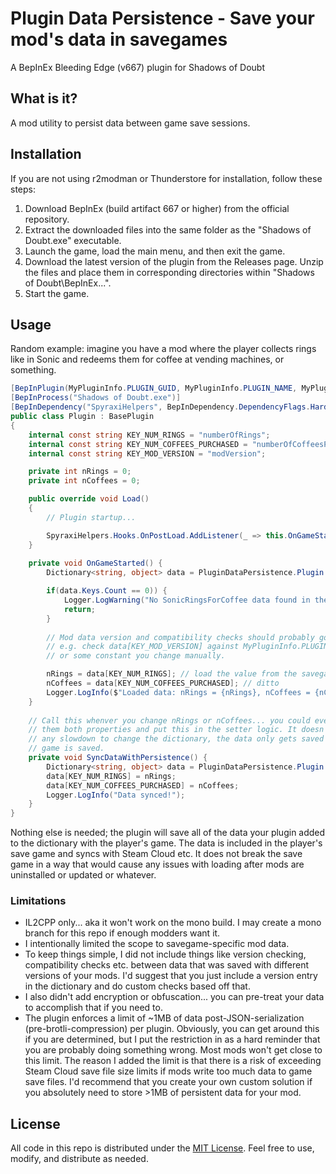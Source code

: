 # Plugin Data Persistence - Save your mod's data in savegames

A BepInEx Bleeding Edge (v667) plugin for Shadows of Doubt

## What is it?

A mod utility to persist data between game save sessions.

## Installation

If you are not using r2modman or Thunderstore for installation, follow these steps:

1. Download BepInEx (build artifact 667 or higher) from the official repository.
2. Extract the downloaded files into the same folder as the "Shadows of Doubt.exe" executable.
3. Launch the game, load the main menu, and then exit the game.
4. Download the latest version of the plugin from the Releases page. Unzip the files and place them in corresponding directories within "Shadows of Doubt\BepInEx...".
5. Start the game.

## Usage

Random example: imagine you have a mod where the player collects rings like in Sonic and redeems them for coffee at vending machines, or something.

```cs
[BepInPlugin(MyPluginInfo.PLUGIN_GUID, MyPluginInfo.PLUGIN_NAME, MyPluginInfo.PLUGIN_VERSION)]
[BepInProcess("Shadows of Doubt.exe")]
[BepInDependency("SpyraxiHelpers", BepInDependency.DependencyFlags.HardDependency)]
public class Plugin : BasePlugin
{
    internal const string KEY_NUM_RINGS = "numberOfRings";
    internal const string KEY_NUM_COFFEES_PURCHASED = "numberOfCoffeesPurchased";
    internal const string KEY_MOD_VERSION = "modVersion";

    private int nRings = 0;
    private int nCoffees = 0;

    public override void Load()
    {
        // Plugin startup...

        SpyraxiHelpers.Hooks.OnPostLoad.AddListener(_ => this.OnGameStarted());
    }
    
    private void OnGameStarted() {
        Dictionary<string, object> data = PluginDataPersistence.Plugin.LoadOrGetSaveGameData(this);

        if(data.Keys.Count == 0)) {
            Logger.LogWarning("No SonicRingsForCoffee data found in the savegame.");
            return;
        }
        
        // Mod data version and compatibility checks should probably go here...
        // e.g. check data[KEY_MOD_VERSION] against MyPluginInfo.PLUGIN_VERSION
        // or some constant you change manually.

        nRings = data[KEY_NUM_RINGS]; // load the value from the savegame into your instance var
        nCoffees = data[KEY_NUM_COFFEES_PURCHASED]; // ditto
        Logger.LogInfo($"Loaded data: nRings = {nRings}, nCoffees = {nCoffees}.");
    }
    
    // Call this whenver you change nRings or nCoffees... you could even make
    // them both properties and put this in the setter logic. It doesn't cause
    // any slowdown to change the dictionary, the data only gets saved when the
    // game is saved.
    private void SyncDataWithPersistence() {
        Dictionary<string, object> data = PluginDataPersistence.Plugin.LoadOrGetSaveGameData(this);
        data[KEY_NUM_RINGS] = nRings;
        data[KEY_NUM_COFFEES_PURCHASED] = nCoffees;
        Logger.LogInfo("Data synced!");
    }
}
```

Nothing else is needed; the plugin will save all of the data your plugin added to the dictionary with the player's game. The data is included in the player's save game and syncs with Steam Cloud etc. It does not break the save game in a way that would cause any issues with loading after mods are uninstalled or updated or whatever.

### Limitations

- IL2CPP only... aka it won't work on the mono build. I may create a mono branch for this repo if enough modders want it.
- I intentionally limited the scope to savegame-specific mod data.
- To keep things simple, I did not include things like version checking, compatibility checks etc. between data that was saved with different versions of your mods. I'd suggest that you just include a version entry in the dictionary and do custom checks based off that.
- I also didn't add encryption or obfuscation... you can pre-treat your data to accomplish that if you need to.
- The plugin enforces a limit of ~1MB of data post-JSON-serialization (pre-brotli-compression) per plugin. Obviously, you can get around this if you are determined, but I put the restriction in as a hard reminder that you are probably doing something wrong. Most mods won't get close to this limit. The reason I added the limit is that there is a risk of exceeding Steam Cloud save file size limits if mods write too much data to game save files. I'd recommend that you create your own custom solution if you absolutely need to store >1MB of persistent data for your mod.

## License

All code in this repo is distributed under the [MIT License](https://bitbucket.org/shadows-of-doubt-mods/mods/src/main/LICENSE). Feel free to use, modify, and distribute as needed.
